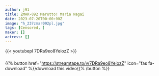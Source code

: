 ```yaml
---
author: j91
title: ZMAR-092 Marutto! Maria Nagai
date: 2023-07-20T00:00:00Z
image: "h_237zmar092pl.jpg"
tags: [Censored, ]
maker: []
actress: []
---
```



{{< youtubepl 7DRa9eo8YeiozZ >}}
###

{{% button href="https://streamtape.to/v/7DRa9eo8YeiozZ" icon="fas fa-download" %}}download this video{{% /button %}}
